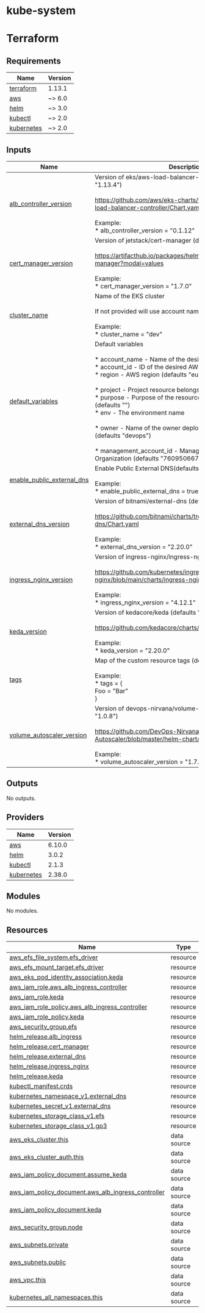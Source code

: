 # kube-system

<!-- BEGIN_TF_DOCS -->


# Terraform
## Requirements

| Name | Version |
|------|---------|
| <a name="requirement_terraform"></a> [terraform](#requirement\_terraform) | 1.13.1 |
| <a name="requirement_aws"></a> [aws](#requirement\_aws) | ~> 6.0 |
| <a name="requirement_helm"></a> [helm](#requirement\_helm) | ~> 3.0 |
| <a name="requirement_kubectl"></a> [kubectl](#requirement\_kubectl) | ~> 2.0 |
| <a name="requirement_kubernetes"></a> [kubernetes](#requirement\_kubernetes) | ~> 2.0 |

## Inputs

| Name | Description | Type | Default | Required |
|------|-------------|------|---------|:--------:|
| <a name="input_alb_controller_version"></a> [alb\_controller\_version](#input\_alb\_controller\_version) | Version of eks/aws-load-balancer-controller (defaults "1.13.4")<br/><br/>https://github.com/aws/eks-charts/tree/master/stable/aws-load-balancer-controller/Chart.yaml<br/><br/>Example:<br/>* alb\_controller\_version = "0.1.12" | `string` | `"1.13.4"` | no |
| <a name="input_cert_manager_version"></a> [cert\_manager\_version](#input\_cert\_manager\_version) | Version of jetstack/cert-manager (defaults "1.18.2")<br/><br/>https://artifacthub.io/packages/helm/cert-manager/cert-manager?modal=values<br/><br/>Example:<br/>* cert\_manager\_version = "1.7.0" | `string` | `"1.18.2"` | no |
| <a name="input_cluster_name"></a> [cluster\_name](#input\_cluster\_name) | Name of the EKS cluster<br/><br/>If not provided will use account name<br/><br/>Example:<br/>* cluster\_name = "dev" | `string` | `""` | no |
| <a name="input_default_variables"></a> [default\_variables](#input\_default\_variables) | Default variables<br/><br/>* account\_name - Name of the desired AWS account<br/>* account\_id - ID of the desired AWS account<br/>* region - AWS region (defaults "eu-north-1")<br/><br/>* project - Project resource belongs to<br/>* purpose - Purpose of the resource. E.g. "upload-images" (defaults "")<br/>* env - The environment name<br/><br/>* owner - Name of the owner deployed services to belong to (defaults "devops")<br/><br/>* management\_account\_id - Management Account of the AWS Organization (defaults "760950667285") | <pre>object({<br/>    account_name = string<br/>    account_id   = string<br/>    region       = optional(string, "eu-north-1")<br/><br/>    project = string<br/>    purpose = optional(string, "")<br/>    env     = string<br/><br/>    owner = optional(string, "devops")<br/><br/>    management_account_id = optional(string, "760950667285")<br/>  })</pre> | n/a | yes |
| <a name="input_enable_public_external_dns"></a> [enable\_public\_external\_dns](#input\_enable\_public\_external\_dns) | Enable Public External DNS(defaults false)<br/><br/>Example:<br/>* enable\_public\_external\_dns = true | `bool` | `false` | no |
| <a name="input_external_dns_version"></a> [external\_dns\_version](#input\_external\_dns\_version) | Version of bitnami/external-dns (defaults "8.7.7")<br/><br/>https://github.com/bitnami/charts/tree/main/bitnami/external-dns/Chart.yaml<br/><br/>Example:<br/>* external\_dns\_version = "2.20.0" | `string` | `"8.7.7"` | no |
| <a name="input_ingress_nginx_version"></a> [ingress\_nginx\_version](#input\_ingress\_nginx\_version) | Version of ingress-nginx/ingress-nginx (defaults "4.12.1")<br/><br/>https://github.com/kubernetes/ingress-nginx/blob/main/charts/ingress-nginx/Chart.yaml<br/><br/>Example:<br/>* ingress\_nginx\_version = "4.12.1" | `string` | `"4.12.1"` | no |
| <a name="input_keda_version"></a> [keda\_version](#input\_keda\_version) | Version of kedacore/keda (defaults "2.16.1")<br/><br/>https://github.com/kedacore/charts/blob/main/keda/Chart.yaml<br/><br/>Example:<br/>* keda\_version = "2.20.0" | `string` | `"2.16.1"` | no |
| <a name="input_tags"></a> [tags](#input\_tags) | Map of the custom resource tags (defaults {})<br/><br/>Example:<br/>* tags = {<br/>  Foo = "Bar"<br/>} | `map(string)` | `{}` | no |
| <a name="input_volume_autoscaler_version"></a> [volume\_autoscaler\_version](#input\_volume\_autoscaler\_version) | Version of devops-nirvana/volume-autoscaler (defaults "1.0.8")<br/><br/>https://github.com/DevOps-Nirvana/Kubernetes-Volume-Autoscaler/blob/master/helm-chart/Chart.yaml<br/><br/>Example:<br/>* volume\_autoscaler\_version = "1.7.0" | `string` | `"1.0.8"` | no |

## Outputs

No outputs.

## Providers

| Name | Version |
|------|---------|
| <a name="provider_aws"></a> [aws](#provider\_aws) | 6.10.0 |
| <a name="provider_helm"></a> [helm](#provider\_helm) | 3.0.2 |
| <a name="provider_kubectl"></a> [kubectl](#provider\_kubectl) | 2.1.3 |
| <a name="provider_kubernetes"></a> [kubernetes](#provider\_kubernetes) | 2.38.0 |

## Modules

No modules.

## Resources

| Name | Type |
|------|------|
| [aws_efs_file_system.efs_driver](https://registry.terraform.io/providers/hashicorp/aws/latest/docs/resources/efs_file_system) | resource |
| [aws_efs_mount_target.efs_driver](https://registry.terraform.io/providers/hashicorp/aws/latest/docs/resources/efs_mount_target) | resource |
| [aws_eks_pod_identity_association.keda](https://registry.terraform.io/providers/hashicorp/aws/latest/docs/resources/eks_pod_identity_association) | resource |
| [aws_iam_role.aws_alb_ingress_controller](https://registry.terraform.io/providers/hashicorp/aws/latest/docs/resources/iam_role) | resource |
| [aws_iam_role.keda](https://registry.terraform.io/providers/hashicorp/aws/latest/docs/resources/iam_role) | resource |
| [aws_iam_role_policy.aws_alb_ingress_controller](https://registry.terraform.io/providers/hashicorp/aws/latest/docs/resources/iam_role_policy) | resource |
| [aws_iam_role_policy.keda](https://registry.terraform.io/providers/hashicorp/aws/latest/docs/resources/iam_role_policy) | resource |
| [aws_security_group.efs](https://registry.terraform.io/providers/hashicorp/aws/latest/docs/resources/security_group) | resource |
| [helm_release.alb_ingress](https://registry.terraform.io/providers/hashicorp/helm/latest/docs/resources/release) | resource |
| [helm_release.cert_manager](https://registry.terraform.io/providers/hashicorp/helm/latest/docs/resources/release) | resource |
| [helm_release.external_dns](https://registry.terraform.io/providers/hashicorp/helm/latest/docs/resources/release) | resource |
| [helm_release.ingress_nginx](https://registry.terraform.io/providers/hashicorp/helm/latest/docs/resources/release) | resource |
| [helm_release.keda](https://registry.terraform.io/providers/hashicorp/helm/latest/docs/resources/release) | resource |
| [kubectl_manifest.crds](https://registry.terraform.io/providers/alekc/kubectl/latest/docs/resources/manifest) | resource |
| [kubernetes_namespace_v1.external_dns](https://registry.terraform.io/providers/hashicorp/kubernetes/latest/docs/resources/namespace_v1) | resource |
| [kubernetes_secret_v1.external_dns](https://registry.terraform.io/providers/hashicorp/kubernetes/latest/docs/resources/secret_v1) | resource |
| [kubernetes_storage_class_v1.efs](https://registry.terraform.io/providers/hashicorp/kubernetes/latest/docs/resources/storage_class_v1) | resource |
| [kubernetes_storage_class_v1.gp3](https://registry.terraform.io/providers/hashicorp/kubernetes/latest/docs/resources/storage_class_v1) | resource |
| [aws_eks_cluster.this](https://registry.terraform.io/providers/hashicorp/aws/latest/docs/data-sources/eks_cluster) | data source |
| [aws_eks_cluster_auth.this](https://registry.terraform.io/providers/hashicorp/aws/latest/docs/data-sources/eks_cluster_auth) | data source |
| [aws_iam_policy_document.assume_keda](https://registry.terraform.io/providers/hashicorp/aws/latest/docs/data-sources/iam_policy_document) | data source |
| [aws_iam_policy_document.aws_alb_ingress_controller](https://registry.terraform.io/providers/hashicorp/aws/latest/docs/data-sources/iam_policy_document) | data source |
| [aws_iam_policy_document.keda](https://registry.terraform.io/providers/hashicorp/aws/latest/docs/data-sources/iam_policy_document) | data source |
| [aws_security_group.node](https://registry.terraform.io/providers/hashicorp/aws/latest/docs/data-sources/security_group) | data source |
| [aws_subnets.private](https://registry.terraform.io/providers/hashicorp/aws/latest/docs/data-sources/subnets) | data source |
| [aws_subnets.public](https://registry.terraform.io/providers/hashicorp/aws/latest/docs/data-sources/subnets) | data source |
| [aws_vpc.this](https://registry.terraform.io/providers/hashicorp/aws/latest/docs/data-sources/vpc) | data source |
| [kubernetes_all_namespaces.this](https://registry.terraform.io/providers/hashicorp/kubernetes/latest/docs/data-sources/all_namespaces) | data source |
<!-- END_TF_DOCS -->
